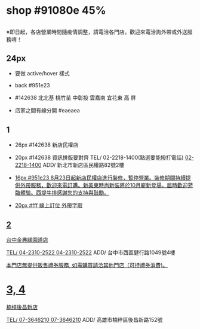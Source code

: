 # shop #91080e 45%
##
※即日起，各店營業時間隨疫情調整，請電洽各門店。歡迎來電洽詢外帶或外送服務唷！

## 24px
- 要做 active/hover 樣式
- back #951e23
- #142638
北北基
桃竹苗
中彰投
雲嘉南
宜花東
高 屏

- 店家之間有線分開
#eaeaea


## 1
- 26px #142638
新店民權店

- 20px #142638
資訊排版要對齊
TEL/
02-2218-1400(點選要能撥打電話)
<a href="tel:0222181400">02-2218-1400</a>
ADD/
新北市新店區民權路82號2樓
<a target="_blank" href="https://www.google.com.tw/maps?q=%E6%96%B0%E5%8C%97%E5%B8%82%E6%96%B0%E5%BA%97%E5%8D%80%E6%B0%91%E6%AC%8A%E8%B7%AF82%E8%99%9F2%E6%A8%93">

- 16px #951e23 
8月23日起新店民權店進行裝修，暫停營業。裝修期間持續提供外帶服務，歡迎來電訂購。新美東時尚新裝將於10月嶄新登場，屆時歡迎蒞臨體驗。西堤牛排感謝您的支持與鼓勵。	

- 20px #fff
線上訂位
外帶字取

## 2
台中金典綠園道店

TEL/
04-2310-2522
<a href="tel:0423102522">04-2310-2522</a>
ADD/
台中市西區健行路1049號4樓
<a target="_blank" href="https://www.google.com.tw/maps?q=%E5%8F%B0%E4%B8%AD%E5%B8%82%E8%A5%BF%E5%8D%80%E5%81%A5%E8%A1%8C%E8%B7%AF1049%E8%99%9F4%E6%A8%93">

本門店無提供販售禮券服務, 如需購買請洽其他門店（可持禮券消費)。

# 3, 4
楠梓後昌新店

TEL/
07-3646210
<a href="tel:073646210">07-3646210</a>
ADD/
高雄市楠梓區後昌新路152號
<a target="_blank" href="https://www.google.com.tw/maps?q=%E9%AB%98%E9%9B%84%E5%B8%82%E6%A5%A0%E6%A2%93%E5%8D%80%E5%BE%8C%E6%98%8C%E6%96%B0%E8%B7%AF152%E8%99%9F">


